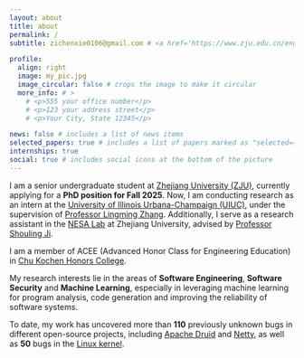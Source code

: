 ```yaml
---
layout: about
title: about
permalink: /
subtitle: zichenxie0106@gmail.com # <a href='https://www.zju.edu.cn/english/'>Zhejiang University</a>

profile:
  align: right
  image: my_pic.jpg
  image_circular: false # crops the image to make it circular
  more_info: # >
    # <p>555 your office number</p>
    # <p>123 your address street</p>
    # <p>Your City, State 12345</p>

news: false # includes a list of news items
selected_papers: true # includes a list of papers marked as "selected={true}"
internships: true
social: true # includes social icons at the bottom of the picture
---
```


I am a senior undergraduate student at [Zhejiang University (ZJU)](https://www.zju.edu.cn/english/), currently applying for a **PhD position for Fall 2025**. Now, I am conducting research as an intern  at the [University of Illinois Urbana-Champaign (UIUC)](https://siebelschool.illinois.edu/), under the supervision of [Professor Lingming Zhang](https://lingming.cs.illinois.edu/). Additionally, I serve as a research assistant in the [NESA Lab](https://nesa.zju.edu.cn/index.html) at Zhejiang University, advised by [Professor Shouling Ji](https://scholar.google.com/citations?user=5HoF_9oAAAAJ&hl=en&oi=ao). 

I am a member of ACEE (Advanced Honor Class for Engineering Education) in [Chu Kochen Honors College](http://ckc.zju.edu.cn/ckcen/main.htm).

My research interests lie in the areas of **Software Engineering**, **Software Security** and **Machine Learning**, especially in leveraging machine learning for program analysis, code generation and improving the reliability of software systems.

To date, my work has uncovered more than **110** previously unknown bugs in different open-source projects, including [Apache Druid](https://druid.apache.org/) and [Netty](https://netty.io/), as well as **50** bugs in the [Linux kernel](https://www.kernel.org/).
